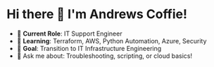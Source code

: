 # Hi there 👋 I'm Andrews Coffie!
- 🔭 **Current Role**: IT Support Engineer  
- 🌱 **Learning**: Terraform, AWS, Python Automation, Azure, Security  
- 🚀 **Goal**: Transition to IT Infrastructure Engineering  
- 💬 Ask me about: Troubleshooting, scripting, or cloud basics!  
